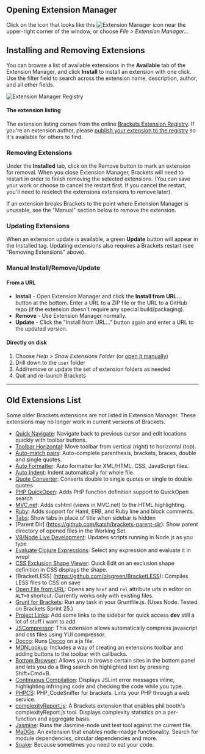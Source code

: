 ## Opening Extension Manager

Click on the icon that looks like this ![Extension Manager icon](images/extension-manager-icon.png) near the upper-right corner of the window, or choose _File > Extension Manager..._

## Installing and Removing Extensions

You can browse a list of available extensions in the **Available** tab of the Extension Manager, and click **Install** to install an extension with one click. Use the filter field to search across the extension name, description, author, and all other fields.

![Extension Manager Registry](screenshots/extension-manager/registry.png)

#### The extension listing

The extension listing comes from the online [Brackets Extension Registry](https://registry.brackets.io). If you're an extension author, please [publish your extension to the registry](https://github.com/brackets-cont/brackets/wiki/How-to-write-extensions#publishing-extensions) so it's available for others to find.


### Removing Extensions

Under the **Installed** tab, click on the Remove button to mark an extension for removal. When you close Extension Manager, Brackets will need to restart in order to finish removing the selected extensions. (You can save your work or choose to cancel the restart first. If you cancel the restart, you'll need to reselect the extensions extensions to remove later).

If an extension breaks Brackets to the point where Extension Manager is unusable, see the "Manual" section below to remove the extension.

### Updating Extensions

When an extension update is available, a green **Update** button will appear in the Installed tag. Updating extensions also requires a Brackets restart (see "Removing Extensions" above).


### Manual Install/Remove/Update

#### From a URL

* **Install** - Open Extension Manager and click the **Install from URL...** button at the bottom. Enter a URL to a ZIP file or the URL to a GitHub repo (if the extension doesn't require any special build/packaging).
* **Remove** - Use Extension Manager normally.
* **Update** - Click the "Install from URL..." button again and enter a URL to the updated version.


#### Directly on disk

1. Choose _Help > Show Extensions Folder_ (or [open it manually](https://github.com/brackets-cont/brackets/wiki/Extension-Locations#user-extensions-folder))
2. Drill down to the `user` folder
3. Add/remove or update the set of extension folders as needed
4. Quit and re-launch Brackets


-----

## Old Extensions List ##

Some older Brackets extensions are not listed in Extension Manager. These extensions may no longer work in current versions of Brackets.

* [Quick Navigate](https://github.com/jeffslofish/quick-navigate): Navigate back to previous cursor and edit locations quickly with toolbar buttons.
* [Toolbar Horizontal](https://github.com/ruanmer/brackets-toolbar-horizontal): Move toolbar from vertical (right) to horizontal (top).
* [Auto-match pairs](https://github.com/zr0z/brackets-automatch-pairs): Auto-complete parenthesis, brackets, braces, double and single quotes.
* [Auto Formatter](https://github.com/shumpei/brackets-formatter-extension): Auto formatter for XML/HTML, CSS, JavaScript files.
* [Auto Indent](https://github.com/shumpei/brackets-autoindent-extension): Indent automatically for whole file.
* [Quote Converter](https://github.com/drewhjava/brackets-quoteconverter): Converts double to single quotes or single to double quotes
* [PHP QuickOpen](https://github.com/aonic/brackets-QuickOpenPHP): Adds PHP function definition support to QuickOpen search
* [MVC.net](https://github.com/edwinvankoppen/Brackets-MVC.net): Adds cshtml (views in MVC.net) to the HTML highlighting.
* [Ruby](https://github.com/TheresNoBox/Brackets-Ruby): Adds support for Haml, ERB, and Ruby line and block comments. 
* [Tabs](https://github.com/albertxing/brackets-tabs): Show tabs in place of title when sidebar is hidden
* [Parent Dir] (https://github.com/katsh/brackets-parent-dir): Show parent directory of opened files in the Working Set.
* [V8/Node Live Development](https://github.com/DennisKehrig/brackets-v8-node-live): Updates scripts running in Node.js as you type
* [Evaluate Clojure Expressions](https://github.com/yehohanan7/clj-brackets): Select any expression and evaluate it in wrepl
* [CSS Exclusion Shape Viewer](https://github.com/brackets-cont/brackets-plugin-exclusions): Quick Edit on an exclusion shape definition in CSS displays the shape.
* [BracketLESS] (https://github.com/olsgreen/BracketLESS): Compiles LESS files to CSS on save
* [Open File from URL](https://github.com/deemeetar/OpenFileFromUrl): Opens any ```href``` and ```rel``` attribute urls in editor on ```ALT+0``` shortcut. Currently works only with existing files. 
* [Grunt for Brackets](https://github.com/markrendle/brackets-grunt): Run any task in your Gruntfile.js. (Uses Node. Tested on Brackets Sprint 25.)
* [Project Links](https://github.com/chrismatheson/brackets-project-links): Add some links to the sidebar for quick access **dev** still a lot of stuff i want to add
* [JSCompressor](https://github.com/slorenzot/brackets-jscompressor): This extension allows automatically compress javascript and css files using YUI compressor.
* [Docco](https://github.com/aghiura/brackets-docco): Runs [Docco](http://jashkenas.github.io/docco/) on a js file.
* [MDNLookup](https://github.com/pamelafox/brackets-MDNLookup-extension): Includes a way of creating an extensions toolbar and adding buttons to the toolbar with callbacks.
* [Bottom Browser](https://github.com/larz0/bottom-browser): Allows you to browse certain sites in the bottom panel and lets you do a Bing search on highlighted text by pressing Shift+Cmd+B.
* [Continuous Compilation](https://github.com/JoachimK/brackets-continuous-compilation): Displays JSLint error messages inline, highlighting infringing code and checking the code while you type.
* [PHPCS](https://github.com/jeffslofish/brackets-PHPCS-client): PHP_CodeSniffer for brackets. Lints your PHP through a web service.
* [complexityReport.js](https://github.com/sahlas/brackets-crjs): A Brackets extension that enables phil booth's complexityReport.js tool. Displays complexity statistics on a per-function and aggregate basis. 
* [Jasmine](https://github.com/dschaffe/brackets-jasmine): Runs the Jasmine-node unit test tool against the
current file.
* [MaDGe](https://github.com/sahlas/brackets-node-madge): An extension that enables node-madge functionality. Search for module dependencies, circular dependencies and more.
* [Snake](https://github.com/AboutWebLLC/brackets-snake): Because sometimes you need to eat your code.